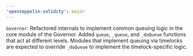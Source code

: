 ```yaml
---
'openzeppelin-solidity': major
---
```


`Governor`: Refactored internals to implement common queuing logic in the core module of the Governor. Added `queue`, `_queue`, and `_doQueue` functions that act at different levels. Modules that implement queuing via timelocks are expected to override `_doQueue` to implement the timelock-specific logic.
